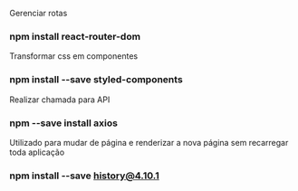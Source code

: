 Gerenciar rotas

### npm install react-router-dom

Transformar css em componentes
### npm install --save styled-components


Realizar chamada para API
### npm --save install axios

Utilizado para mudar de página e renderizar a nova página sem recarregar toda aplicação
### npm install --save history@4.10.1